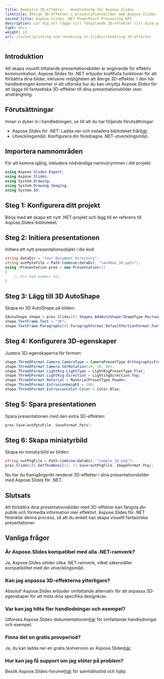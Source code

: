 ```yaml
---
title: Bemästra 3D-effekter - Handledning för Aspose.Slides
linktitle: Återge 3D-effekter i presentationsbilder med Aspose.Slides
second_title: Aspose.Slides .NET PowerPoint Processing API
description: Lär dig att lägga till fängslande 3D-effekter till dina presentationsbilder med Aspose.Slides för .NET. Följ vår steg-för-steg-guide för fantastiska bilder!
type: docs
weight: 13
url: /sv/net/printing-and-rendering-in-slides/rendering-3d-effects/
---
```

## Introduktion
Att skapa visuellt tilltalande presentationsbilder är avgörande för effektiv kommunikation. Aspose.Slides för .NET erbjuder kraftfulla funktioner för att förbättra dina bilder, inklusive möjligheten att återge 3D-effekter. I den här handledningen kommer vi att utforska hur du kan utnyttja Aspose.Slides för att lägga till fantastiska 3D-effekter till dina presentationsbilder utan ansträngning.
## Förutsättningar
Innan vi dyker in i handledningen, se till att du har följande förutsättningar:
-  Aspose.Slides för .NET: Ladda ner och installera biblioteket från[här](https://releases.aspose.com/slides/net/).
- Utvecklingsmiljö: Konfigurera din föredragna .NET-utvecklingsmiljö.
## Importera namnområden
För att komma igång, inkludera nödvändiga namnutrymmen i ditt projekt:
```csharp
using Aspose.Slides.Export;
using Aspose.Slides;
using System.Drawing;
using System.Drawing.Imaging;
using System.IO;
```
## Steg 1: Konfigurera ditt projekt
Börja med att skapa ett nytt .NET-projekt och lägg till en referens till Aspose.Slides-biblioteket.
## Steg 2: Initiera presentationen
Initiera ett nytt presentationsobjekt i din kod:
```csharp
string dataDir = "Your Document Directory";
string outPptxFile = Path.Combine(dataDir, "sandbox_3d.pptx");
using (Presentation pres = new Presentation())
{
    // Din kod kommer hit
}
```
## Steg 3: Lägg till 3D AutoShape
Skapa en 3D AutoShape på bilden:
```csharp
IAutoShape shape = pres.Slides[0].Shapes.AddAutoShape(ShapeType.Rectangle, 200, 150, 200, 200);
shape.TextFrame.Text = "3D";
shape.TextFrame.Paragraphs[0].ParagraphFormat.DefaultPortionFormat.FontHeight = 64;
```
## Steg 4: Konfigurera 3D-egenskaper
Justera 3D-egenskaperna för formen:
```csharp
shape.ThreeDFormat.Camera.CameraType = CameraPresetType.OrthographicFront;
shape.ThreeDFormat.Camera.SetRotation(20, 30, 40);
shape.ThreeDFormat.LightRig.LightType = LightRigPresetType.Flat;
shape.ThreeDFormat.LightRig.Direction = LightingDirection.Top;
shape.ThreeDFormat.Material = MaterialPresetType.Powder;
shape.ThreeDFormat.ExtrusionHeight = 100;
shape.ThreeDFormat.ExtrusionColor.Color = Color.Blue;
```
## Steg 5: Spara presentationen
Spara presentationen med den extra 3D-effekten:
```csharp
pres.Save(outPptxFile, SaveFormat.Pptx);
```
## Steg 6: Skapa miniatyrbild
Skapa en miniatyrbild av bilden:
```csharp
string outPngFile = Path.Combine(dataDir, "sample_3d.png");
pres.Slides[0].GetThumbnail(2, 2).Save(outPngFile, ImageFormat.Png);
```
Nu har du framgångsrikt renderat 3D-effekter i dina presentationsbilder med Aspose.Slides för .NET.
## Slutsats
Att förbättra dina presentationsbilder med 3D-effekter kan fängsla din publik och förmedla information mer effektivt. Aspose.Slides för .NET förenklar denna process, så att du enkelt kan skapa visuellt fantastiska presentationer.
## Vanliga frågor
### Är Aspose.Slides kompatibel med alla .NET-ramverk?
Ja, Aspose.Slides stöder olika .NET-ramverk, vilket säkerställer kompatibilitet med din utvecklingsmiljö.
### Kan jag anpassa 3D-effekterna ytterligare?
Absolut! Aspose.Slides erbjuder omfattande alternativ för att anpassa 3D-egenskaper för att möta dina specifika designkrav.
### Var kan jag hitta fler handledningar och exempel?
 Utforska Aspose.Slides-dokumentationen[här](https://reference.aspose.com/slides/net/) för omfattande handledningar och exempel.
### Finns det en gratis provperiod?
 Ja, du kan ladda ner en gratis testversion av Aspose.Slides[här](https://releases.aspose.com/).
### Hur kan jag få support om jag stöter på problem?
 Besök Aspose.Slides-forumet[här](https://forum.aspose.com/c/slides/11) för samhällsstöd och hjälp.